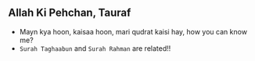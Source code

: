 ## Allah Ki Pehchan, Tauraf 
* Mayn kya hoon, kaisaa hoon, mari qudrat kaisi hay, how you can know me?
* `Surah Taghaabun` and `Surah Rahman` are related!!
